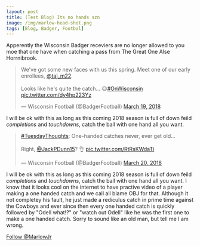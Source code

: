 ```yaml
---
layout: post
title: (Test Blog) Its no hands szn
image: /img/marlow-head-shot.png
tags: [Blog, Badger, Footbal]
---
```

Apperently the Wisconsin Badger receviers are no longer allowed to you moe that one have when catching a pass from The Great One Alse Horrnibrook.

<blockquote class="twitter-video" data-lang="en"><p lang="en" dir="ltr">We&#39;ve got some new faces with us this spring. Meet one of our early enrollees, <a href="https://twitter.com/taj_m22?ref_src=twsrc%5Etfw">@taj_m22</a>.<br><br>Looks like he&#39;s quite the catch... 😉<a href="https://twitter.com/hashtag/OnWisconsin?src=hash&amp;ref_src=twsrc%5Etfw">#OnWisconsin</a> <a href="https://t.co/dy4hp223Yz">pic.twitter.com/dy4hp223Yz</a></p>&mdash; Wisconsin Football (@BadgerFootball) <a href="https://twitter.com/BadgerFootball/status/975781686666579970?ref_src=twsrc%5Etfw">March 19, 2018</a></blockquote>
<script async src="https://platform.twitter.com/widgets.js" charset="utf-8"></script>

I will be ok with this as long as this coming 2018 season is full of down feild *completions* and *touchdowns*, catch the ball with one hand all you want.

<blockquote class="twitter-video" data-lang="en"><p lang="en" dir="ltr"><a href="https://twitter.com/hashtag/TuesdayThoughts?src=hash&amp;ref_src=twsrc%5Etfw">#TuesdayThoughts</a>: One-handed catches never, ever get old...<br><br>Right, <a href="https://twitter.com/JackPDunn15?ref_src=twsrc%5Etfw">@JackPDunn15</a>? 👌 <a href="https://t.co/RtRsKWdaTi">pic.twitter.com/RtRsKWdaTi</a></p>&mdash; Wisconsin Football (@BadgerFootball) <a href="https://twitter.com/BadgerFootball/status/976124742087438346?ref_src=twsrc%5Etfw">March 20, 2018</a></blockquote>
<script async src="https://platform.twitter.com/widgets.js" charset="utf-8"></script>

  I will be ok with this as long as this coming 2018 season is full of down feild *completions* and *touchdowns*, catch the ball with one hand all you want.  I know that it looks cool on the internet to have practive video of a player making a one handed catch and we call all blame OBJ for that.  Although it not completey his fault, he just made a rediculus catch in prime time against the Cowboys and ever since then every one handed catch is quickly followed by "Odell what!?" or "watch out Odell" like he was the first one to make a one handed catch.  Sorry to sound like an old man, but tell me I am wrong.


<a href="https://twitter.com/MarlowJr?ref_src=twsrc%5Etfw" class="twitter-follow-button" data-show-count="false">Follow @MarlowJr</a><script async src="https://platform.twitter.com/widgets.js" charset="utf-8"></script>
